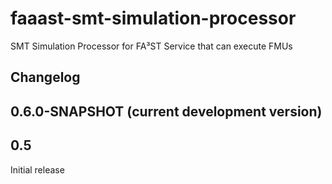 # faaast-smt-simulation-processor
SMT Simulation Processor for FA³ST Service that can execute FMUs

## Changelog

<!--changelog-anchor-->
<!--start:changelog-header-->
## 0.6.0-SNAPSHOT (current development version)<!--end:changelog-header-->
## 0.5

Initial release
